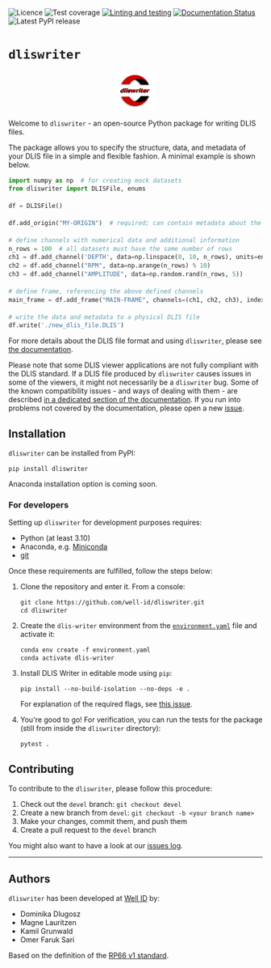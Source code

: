 ![Licence](https://img.shields.io/github/license/well-id/dliswriter)
![Test coverage](https://img.shields.io/endpoint?url=https://gist.githubusercontent.com/the-mysh/8ec74eae558f3a7793622f6469064b73/raw/test_coverage_badge.json)
[![Linting and testing](https://github.com/well-id/dliswriter/actions/workflows/LintAndTest.yml/badge.svg)](https://github.com/well-id/dliswriter/actions/workflows/LintAndTest.yml)
[![Documentation Status](https://readthedocs.com/projects/well-id-widcdliswriter/badge/?version=latest)](https://well-id-widcdliswriter.readthedocs-hosted.com/?badge=latest)
![Latest PyPI release](https://img.shields.io/pypi/v/dliswriter)

# `dliswriter`

<p align="center" width="100%">
    <img width="15%" src="logo.png">
</p>


Welcome to `dliswriter` - an open-source Python package for writing DLIS files.

The package allows you to specify the structure, data, and metadata of your DLIS file
in a simple and flexible fashion. A minimal example is shown below.

```python
import numpy as np  # for creating mock datasets
from dliswriter import DLISFile, enums

df = DLISFile()

df.add_origin("MY-ORIGIN")  # required; can contain metadata about the well, scan procedure, etc.

# define channels with numerical data and additional information
n_rows = 100  # all datasets must have the same number of rows
ch1 = df.add_channel('DEPTH', data=np.linspace(0, 10, n_rows), units=enums.Unit.METER)
ch2 = df.add_channel("RPM", data=np.arange(n_rows) % 10)
ch3 = df.add_channel("AMPLITUDE", data=np.random.rand(n_rows, 5))

# define frame, referencing the above defined channels
main_frame = df.add_frame("MAIN-FRAME", channels=(ch1, ch2, ch3), index_type=enums.FrameIndexType.BOREHOLE_DEPTH)

# write the data and metadata to a physical DLIS file
df.write('./new_dlis_file.DLIS')
```

For more details about the DLIS file format and using `dliswriter`, please see [the documentation](https://well-id-widcdliswriter.readthedocs-hosted.com/index.html).

Please note that some DLIS viewer applications are not fully compliant with the DLIS standard.
If a DLIS file produced by `dliswriter` causes issues in some of the viewers, it might not necessarily 
be a `dliswriter` bug.
Some of the known compatibility issues - and ways of dealing with them - are described 
[in a dedicated section of the documentation](https://well-id-widcdliswriter.readthedocs-hosted.com/userguide/compatibilityissues.html).
If you run into problems not covered by the documentation, please open a new [issue](https://github.com/well-id/dliswriter/issues).


## Installation
`dliswriter` can be installed from PyPI:

```commandline
pip install dliswriter
```

Anaconda installation option is coming soon.

### For developers
Setting up `dliswriter` for development purposes requires: 
- Python (at least 3.10)
- Anaconda, e.g. [Miniconda](https://docs.anaconda.com/free/miniconda/)
- [git](https://git-scm.com/)

Once these requirements are fulfilled, follow the steps below:

1. Clone the repository and enter it. From a console:
    ```commandline
    git clone https://github.com/well-id/dliswriter.git
    cd dliswriter
    ```

2. Create the `dlis-writer` environment from the [`environment.yaml`](./environment.yaml) file and activate it:
    ```commandline
    conda env create -f environment.yaml
    conda activate dlis-writer
    ```

4. Install DLIS Writer in editable mode using `pip`:
    ```commandline
    pip install --no-build-isolation --no-deps -e .
    ```
    For explanation of the required flags, see [this issue](https://github.com/conda/conda-build/issues/4251).

5. You're good to go! For verification, you can run the tests for the package 
(still from inside the `dliswriter` directory):
    ```commandline
    pytest .
    ```

## Contributing
To contribute to the `dliswriter`, please follow this procedure:
1. Check out the `devel` branch: `git checkout devel`
2. Create a new branch from `devel`: `git checkout -b <your branch name>`
3. Make your changes, commit them, and push them
4.  Create a pull request to the `devel` branch

You might also want to have a look at our [issues log](https://github.com/well-id/dliswriter/issues).

---
## Authors
`dliswriter` has been developed at [Well ID](https://wellid.no/) by:

* Dominika Dlugosz
* Magne Lauritzen
* Kamil Grunwald
* Omer Faruk Sari

Based on the definition of the [RP66 v1 standard](https://energistics.org/sites/default/files/RP66/V1/Toc/main.html).
